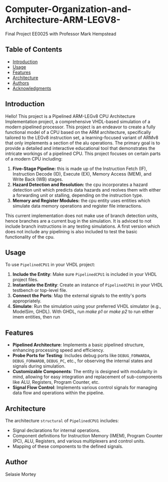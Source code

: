 # Computer-Organization-and-Architecture-ARM-LEGV8-
Final Project EE0025 with Professor Mark Hempstead

## Table of Contents
- [Introduction](#introduction)
- [Usage](#usage)
- [Features](#features)
- [Architecture](#architecture)
- [Authors](#authors)
- [Acknowledgments](#acknowledgments)

## Introduction
Hello! This project is a Pipelined ARM-LEGv8 CPU Architecture Implementation project, a comprehensive VHDL-based simulation of a modern pipelined processor. This project is an endeavor to create a fully functional model of a CPU based on the ARM architecture, specifically tailored to the LEGv8 instruction set, a learning-focused variant of ARMv8 that only implements a section of the alu operations. The primary goal is to provide a detailed and interactive educational tool that demonstrates the intricate workings of a pipelined CPU.
This project focuses on certain parts of a modern CPU including:
1. **Five-Stage Pipeline:** this is made up of the Instruction Fetch (IF), Instruction Decode (ID), Execute (EX), Memory Access (MEM), 
and Write Back (WB) stages. 
2. **Hazard Detection and Resolution:** the cpu incorporates a hazard detection unit which predicts data hazards and reolves them with either 
a forwarding unit or stalling, depending on the instruction type.
3. **Memory and Register Modules:** the cpu entity uses entities which simulate data memory operations and register file interactions.

This current implementation does not make use of branch detection units, hence branches are a current bug in the simulation. It is adviced to not include branch instructions in any testing simulations.
A first version which does not include any pipelining is also included to test the basic functionality of the cpu. 

## Usage
To use `PipelinedCPU1` in your VHDL project:
1. **Include the Entity**: Make sure `PipelinedCPU1` is included in your VHDL project files.
2. **Instantiate the Entity**: Create an instance of `PipelinedCPU1` in your VHDL testbench or top-level file.
3. **Connect the Ports**: Map the external signals to the entity's ports appropriately.
4. **Simulate**: Run the simulation using your preferred VHDL simulator (e.g., ModelSim, GHDL).
With GHDL, run *make p1* or *make p2* to run either imem entities, then run 

## Features
- **Pipelined Architecture**: Implements a basic pipelined structure, enhancing processing speed and efficiency.
- **Probe Ports for Testing**: Includes debug ports like `DEBUG_FORWARDA`, `DEBUG_FORWARDB`, `DEBUG_PC`, etc., for observing the internal states and signals during simulation.
- **Customizable Components**: The entity is designed with modularity in mind, allowing for easy integration and replacement of sub-components like ALU, Registers, Program Counter, etc.
- **Signal Flow Control**: Implements various control signals for managing data flow and operations within the pipeline.

## Architecture
The architecture `structural` of `PipelinedCPU1` includes:
- Signal declarations for internal operations.
- Component definitions for Instruction Memory (IMEM), Program Counter (PC), ALU, Registers, and various multiplexers and control units.
- Mapping of these components to the defined signals.

## Author
Selasie Mortey
